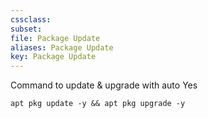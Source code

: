 ```yaml
---
cssclass:
subset:
file: Package Update
aliases: Package Update
key: Package Update
---
```

Command to update & upgrade with auto Yes

`apt pkg update -y && apt pkg upgrade -y`

